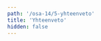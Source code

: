 ```yaml
---
path: '/osa-14/5-yhteenveto'
title: 'Yhteenveto'
hidden: false
---
```


<!-- TODO: koko kurssin recap -->

<quiz id="e57a2add-ea91-5e46-9630-08ca2d14ecdc"></quiz>
